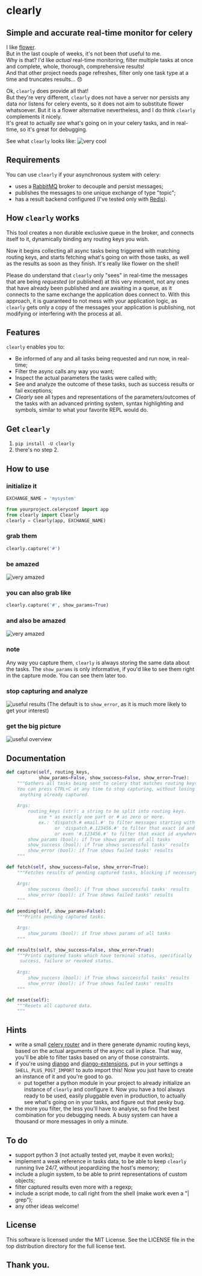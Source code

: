 # clearly
## Simple and accurate real-time monitor for celery

I like [flower](https://github.com/mher/flower).  
But in the last couple of weeks, it's not been _that_ useful to me.  
Why is that? I'd like _actual_ real-time monitoring, filter multiple tasks at once and complete, whole, thorough, comprehensive results!  
And that other project needs page refreshes, filter only one task type at a time and truncates results... 😞

Ok, `clearly` does provide all that!  
But they're very different, `clearly` does not have a server nor persists any data nor listens for celery events, so it does not aim to substitute flower whatsoever. But it is a flower alternative nevertheless, and I do think `clearly` complements it nicely.  
It's great to actually _see_ what's going on in your celery tasks, and in real-time, so it's great for debugging.

See what `clearly` looks like:
![very cool](img/clearly_amazed_params.png)


## Requirements

You can use `clearly` if your asynchronous system with celery:
- uses a [RabbitMQ](https://www.rabbitmq.com/) broker to decouple and persist messages;
- publishes the messages to one unique exchange of type "topic";
- has a result backend configured (I've tested only with [Redis](https://redis.io/)).


## How `clearly` works

This tool creates a non durable exclusive queue in the broker, and connects itself to it, dynamically binding any routing keys you wish.

Now it begins collecting all async tasks being triggered with matching routing keys, and starts fetching what's going on with those tasks, as well as the results as soon as they finish. It's really like flower on the shell!

Please do understand that `clearly` only "sees" in real-time the messages that are being _requested_ (or published) at this very moment, not any ones that have already been published and are awaiting in a queue, as it connects to the same exchange the application does connect to. With this approach, it is guaranteed to not mess with your application logic, as `clearly` gets only a copy of the messages your application is publishing, not modifying or interfering with the process at all.


## Features

`clearly` enables you to:
- Be informed of any and all tasks being requested and run now, in real-time;
- Filter the async calls any way you want;
- Inspect the actual parameters the tasks were called with;
- See and analyze the outcome of these tasks, such as success results or fail exceptions;
- _Clearly_ see all types and representations of the parameters/outcomes of the tasks with an advanced printing system, syntax highlighting and symbols, similar to what your favorite REPL would do.


## Get `clearly`

1. `pip install -U clearly`
2. there's no step 2.


## How to use

### initialize it

```python
EXCHANGE_NAME = 'mysystem'

from yourproject.celeryconf import app
from clearly import Clearly
clearly = Clearly(app, EXCHANGE_NAME)
```

### grab them

```python
clearly.capture('#')
```


### be amazed
![very amazed](img/clearly_amazed.png)


### you can also grab like

```python
clearly.capture('#', show_params=True)
```


### and also be amazed
![very amazed](img/clearly_cool.png)


### note
Any way you capture them, `clearly` is always storing the same data about the tasks. The `show_params` is only informative, if you'd like to see them right in the capture mode. You can see them later too.


### stop capturing and analyze
![useful results](img/clearly_results.png)
(The default is to `show_error`, as it is much more likely to get your interest)

### get the big picture
![useful overview](img/clearly_brief.png)


## Documentation

```python
def capture(self, routing_keys,
            show_params=False, show_success=False, show_error=True):
    """Gathers all tasks being sent to celery that matches routing keys.
    You can press CTRL+C at any time to stop capturing, without losing
     anything already captured.
    
    Args:
        routing_keys (str): a string to be split into routing keys.
            use * as exactly one part or # as zero or more.
            ex.: 'dispatch.# email.#' to filter messages starting with
                  or 'dispatch.#.123456.#' to filter that exact id and pos
                  or even '#.123456.#' to filter that exact id anywhere.
        show_params (bool): if True shows params of all tasks
        show_success (bool): if True shows successful tasks' results
        show_error (bool): if True shows failed tasks' results
    """

def fetch(self, show_success=False, show_error=True):
    """Fetches results of pending captured tasks, blocking if necessary.

    Args:
        show_success (bool): if True shows successful tasks' results
        show_error (bool): if True shows failed tasks' results
    """

def pending(self, show_params=False):
    """Prints pending captured tasks.

    Args:
        show_params (bool): if True shows params of all tasks
    """

def results(self, show_success=False, show_error=True):
    """Prints captured tasks which have terminal status, specifically 
     success, failure or revoked status.
    
    Args:
        show_success (bool): if True shows successful tasks' results
        show_error (bool): if True shows failed tasks' results
    """

def reset(self):
    """Resets all captured data.
    """
```


## Hints

- write a small [celery router](http://docs.celeryproject.org/en/latest/userguide/routing.html#routers) and in there generate dynamic routing keys, based on the actual arguments of the async call in place.
That way, you'll be able to filter tasks based on any of those constraints.
- if you're using [django](https://www.djangoproject.com/) and [django-extensions](https://github.com/django-extensions/django-extensions), put in your settings a `SHELL_PLUS_POST_IMPORT` to auto import this!
Now you just have to create an instance of it and you're good to go.
    - put together a python module in your project to already initialize an instance of `clearly` and configure it.
Now you have a tool always ready to be used, easily pluggable even in production, to actually see what's going on in your tasks, and figure out that pesky bug.
- the more you filter, the less you'll have to analyse, so find the best combination for you debugging needs. A busy system can have a thousand or more messages in only a minute.


## To do

- support python 3 (not actually tested yet, maybe it even works);
- implement a weak reference in tasks data, to be able to keep `clearly` running live 24/7, without jeopardizing the host's memory;
- include a plugin system, to be able to print representations of custom objects;
- filter captured results even more with a regexp;
- include a script mode, to call right from the shell (make work even a "| grep");
- any other ideas welcome!

## License
This software is licensed under the MIT License. See the LICENSE file in the top distribution directory for the full license text.

## Thank you.
